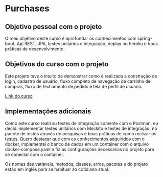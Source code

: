 # Purchases

## Objetivo pessoal com o projeto
O meu objetivo deste curso é aprofundar os conhecimentos com spring-boot, Api REST, JPA, testes unitários e integração, deploy no heroku e boas práticas de desenvolvimento.

## Objetivos do curso com o projeto
Este projeto teve o intuito de demonstrar como é realizada a construção de login, cadastro de usuário, fluxo completo de navegação de carrinho de compras, fluxo de fechamento de pedido e tela de perfil de usuário.

<a href="https://www.udemy.com/course/spring-boot-ionic/" >Link do curso</a> 

## Implementações adicionais
Como este curso realizou testes de integração somente com o Postman, eu decidi implementar testes unitários com Mockito e testes de integração, no pacote de testes através de pesquisas e boas práticas de como realizar os testes.
Quero destacar que com os conhecimentos adquiridos com o docker, implementei o banco de dados em um container com o arquivo docker-compose.yaml e fiz as configurações necessárias no projeto para se conectar com o container.

Os nomes das variaveis, metodos, classes, erros, pacotes e do projeto estão em inglês para se habituar ao cotidiano atual.
